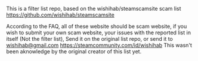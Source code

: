 This is a filter list repo, based on the  wishihab/steamscamsite scam list https://github.com/wishihab/steamscamsite

According to the FAQ, all of these website should be scam website, if you wish to submit your own scam website, your issues with the reported list in itself (Not the filter list), Send it on the original list repo, or send it to wishihab@gmail.com https://steamcommunity.com/id/wishihab
This wasn't been aknowledge by the original creator of this list yet.
